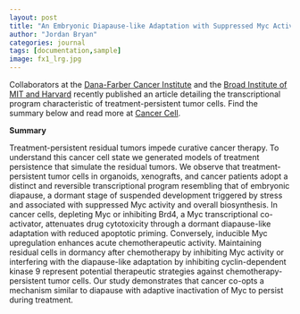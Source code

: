 ```yaml
---
layout: post
title: "An Embryonic Diapause-like Adaptation with Suppressed Myc Activity Enables Tumor Treatment Persistence"
author: "Jordan Bryan"
categories: journal
tags: [documentation,sample]
image: fx1_lrg.jpg
---
```


Collaborators at the [Dana-Farber Cancer Institute](https://www.dana-farber.org) and the [Broad Institute of MIT and Harvard](https://www.broadinstitute.org) recently published an article detailing the transcriptional program characteristic of treatment-persistent tumor cells. Find the summary below and read more at [Cancer Cell](https://www.cell.com/cancer-cell/fulltext/S1535-6108(20)30609-7).

**Summary**

Treatment-persistent residual tumors impede curative cancer therapy. To understand this cancer cell state we generated models of treatment persistence that simulate the residual tumors. We observe that treatment-persistent tumor cells in organoids, xenografts, and cancer patients adopt a distinct and reversible transcriptional program resembling that of embryonic diapause, a dormant stage of suspended development triggered by stress and associated with suppressed Myc activity and overall biosynthesis. In cancer cells, depleting Myc or inhibiting Brd4, a Myc transcriptional co-activator, attenuates drug cytotoxicity through a dormant diapause-like adaptation with reduced apoptotic priming. Conversely, inducible Myc upregulation enhances acute chemotherapeutic activity. Maintaining residual cells in dormancy after chemotherapy by inhibiting Myc activity or interfering with the diapause-like adaptation by inhibiting cyclin-dependent kinase 9 represent potential therapeutic strategies against chemotherapy-persistent tumor cells. Our study demonstrates that cancer co-opts a mechanism similar to diapause with adaptive inactivation of Myc to persist during treatment.